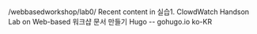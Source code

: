 <?xml version="1.0" encoding="utf-8" standalone="yes"?>
<rss version="2.0" xmlns:atom="http://www.w3.org/2005/Atom">
  <channel>
    <title>실습1. ClowdWatch Handson Lab on Web-based 워크샵 문서 만들기</title>
    <link>/webbasedworkshop/lab0/</link>
    <description>Recent content in 실습1. ClowdWatch Handson Lab on Web-based 워크샵 문서 만들기</description>
    <generator>Hugo -- gohugo.io</generator>
    <language>ko-KR</language><atom:link href="/webbasedworkshop/lab0/index.xml" rel="self" type="application/rss+xml" />
  </channel>
</rss>
